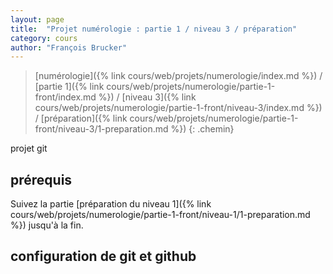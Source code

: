 ```yaml
---
layout: page
title:  "Projet numérologie : partie 1 / niveau 3 / préparation"
category: cours
author: "François Brucker"
---
```


> [numérologie]({% link cours/web/projets/numerologie/index.md %}) / [partie 1]({% link cours/web/projets/numerologie/partie-1-front/index.md %}) / [niveau 3]({% link cours/web/projets/numerologie/partie-1-front/niveau-3/index.md %}) / [préparation]({% link cours/web/projets/numerologie/partie-1-front/niveau-3/1-preparation.md %})
{: .chemin}

projet git

## prérequis

Suivez la partie [préparation du niveau 1]({% link cours/web/projets/numerologie/partie-1-front/niveau-1/1-preparation.md %}) jusqu'à la fin.

## configuration de git et github

